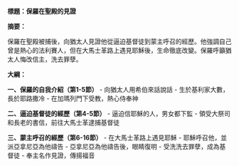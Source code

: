 **標題：保羅在聖殿的見證**

**摘要：**

保羅在聖殿被捕後，向猶太人見證他從逼迫基督徒到蒙主呼召的經歷。他強調自己曾是熱心的法利賽人，但在大馬士革路上遇見耶穌後，生命徹底改變。保羅呼籲猶太人悔改信主，洗去罪孽。

**大綱：**

**一、保羅的自我介紹（第1-5節）**
    - 向猶太人用希伯來話說話
    - 生於基利家大數，長於耶路撒冷
    - 在加瑪列門下受教，熱心侍奉神

**二、逼迫基督徒的經歷（第4-5節）**
    - 逼迫信耶穌的人，男女都下監
    - 領受大祭司和長老的書信，前往大馬士革逮捕基督徒

**三、蒙主呼召的經歷（第6-16節）**
    - 在大馬士革路上遇見耶穌
    - 耶穌呼召他，並派亞拿尼亞為他禱告
    - 亞拿尼亞為他禱告後，眼睛復明
    - 受洗洗去罪孽，成為基督徒
    - 奉主名作見證，傳揚福音